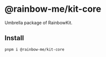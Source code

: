 # @rainbow-me/kit-core

Umbrella package of RainbowKit.

## Install

```sh
pnpm i @rainbow-me/kit-core
```

